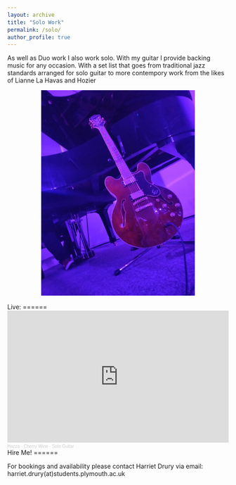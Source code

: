 ```yaml
---
layout: archive
title: "Solo Work"
permalink: /solo/
author_profile: true
---
```

As well as Duo work I also work solo. With my guitar I provide backing music for any occasion. With a set list that goes from traditional jazz standards arranged for solo guitar to more contempory work from the likes of Lianne La Havas and Hozier
<p align="center">
  <img src="/images/solo.jpg" width=350 title="Solo">
</p>
Live:
======
<iframe width="100%" height="300" scrolling="no" frameborder="no" allow="autoplay" src="https://w.soundcloud.com/player/?url=https%3A//api.soundcloud.com/tracks/725345806&color=%23ff5500&auto_play=false&hide_related=false&show_comments=true&show_user=true&show_reposts=false&show_teaser=true&visual=true"></iframe><div style="font-size: 10px; color: #cccccc;line-break: anywhere;word-break: normal;overflow: hidden;white-space: nowrap;text-overflow: ellipsis; font-family: Interstate,Lucida Grande,Lucida Sans Unicode,Lucida Sans,Garuda,Verdana,Tahoma,sans-serif;font-weight: 100;"><a href="https://soundcloud.com/harriet-drury-1" title="Hazza" target="_blank" style="color: #cccccc; text-decoration: none;">Hazza</a> · <a href="https://soundcloud.com/harriet-drury-1/cherry-wine-solo-guitar-mp3" title="Cherry Wine - Solo Guitar" target="_blank" style="color: #cccccc; text-decoration: none;">Cherry Wine - Solo Guitar</a></div>
Hire Me!
======

For bookings and availability please contact Harriet Drury via email: harriet.drury(at)students.plymouth.ac.uk
